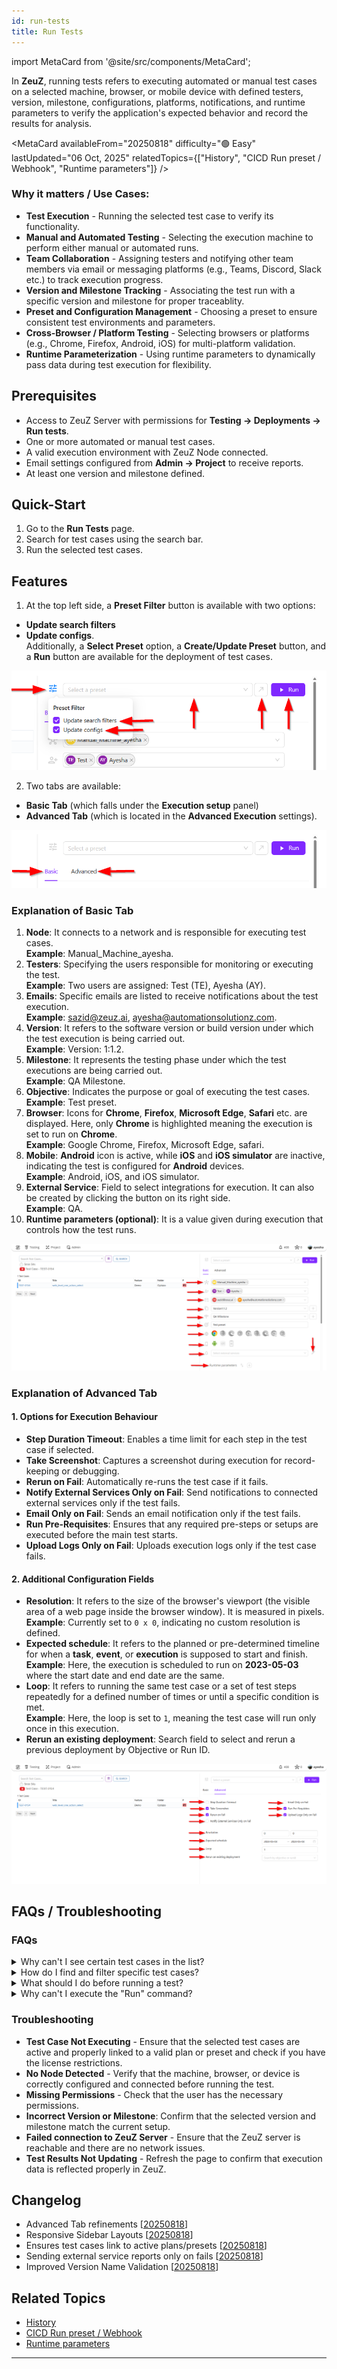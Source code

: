 ```yaml
---
id: run-tests
title: Run Tests
---
```


import MetaCard from '@site/src/components/MetaCard';

In **ZeuZ**, running tests refers to executing automated or manual test cases on a selected machine, browser, or mobile device with defined testers, version, milestone, configurations, platforms, notifications, and runtime parameters to verify the application's expected behavior and record the results for analysis.

<MetaCard
  availableFrom="20250818"
  difficulty="🟢 Easy"
  lastUpdated="06 Oct, 2025"
  relatedTopics={["History", "CICD Run preset / Webhook", "Runtime parameters"]}
/>

### Why it matters / Use Cases:

* **Test Execution** - Running the selected test case to verify its functionality.
* **Manual and Automated Testing** - Selecting the execution machine to perform either manual or automated runs.
* **Team Collaboration** - Assigning testers and notifying other team members via email or messaging platforms (e.g., Teams, Discord, Slack etc.) to track execution progress.
* **Version and Milestone Tracking** - Associating the test run with a specific version and milestone for proper traceablity.
* **Preset and Configuration Management** - Choosing a preset to ensure consistent test environments and parameters.
* **Cross-Browser / Platform Testing** - Selecting browsers or platforms (e.g., Chrome, Firefox, Android, iOS) for multi-platform validation.
* **Runtime Parameterization** - Using runtime parameters to dynamically pass data during test execution for flexibility.

## Prerequisites
- Access to ZeuZ Server with permissions for **Testing → Deployments → Run tests**.
- One or more automated or manual test cases.
- A valid execution environment with ZeuZ Node connected.
- Email settings configured from **Admin → Project** to receive reports.
- At least one version and milestone defined.

## Quick-Start
1. Go to the **Run Tests** page.
2. Search for test cases using the search bar.
3. Run the selected test cases.

## Features

1. At the top left side, a **Preset Filter** button is available with two options:  
- **Update search filters**
- **Update configs**.  
Additionally, a **Select Preset** option, a **Create/Update Preset** button, and a **Run** button are available for the deployment of test cases.

![](/img/how-tos/run-tests/preset-filter.png)

2. Two tabs are available:  
- **Basic Tab** (which falls under the **Execution setup** panel)
- **Advanced Tab** (which is located in the **Advanced Execution** settings).

![](/img/how-tos/run-tests/basic-advanced.png)

### Explanation of Basic Tab

1. **Node**: It connects to a network and is responsible for executing test cases.  
   **Example**: Manual_Machine_ayesha.
2. **Testers**: Specifying the users responsible for monitoring or executing the test.  
   **Example**: Two users are assigned: Test (TE), Ayesha (AY).  
3. **Emails**: Specific emails are listed to receive notifications about the test execution.  
   **Example**: sazid@zeuz.ai, ayesha@automationsolutionz.com.  
4. **Version**: It refers to the software version or build version under which the test execution is being carried out.  
   **Example**: Version: 1:1.2.
5. **Milestone**: It represents the testing phase under which the test executions are being carried out.  
   **Example**: QA Milestone.
6. **Objective**: Indicates the purpose or goal of executing the test cases.  
   **Example**: Test preset.
7. **Browser**: Icons for **Chrome**, **Firefox**, **Microsoft Edge**, **Safari** etc. are displayed. Here, only **Chrome** is highlighted meaning the execution is set to run on **Chrome**.  
   **Example**: Google Chrome, Firefox, Microsoft Edge, safari.
8. **Mobile**: **Android** icon is active, while **iOS** and **iOS simulator** are inactive, indicating the test is configured for **Android** devices.  
   **Example**: Android, iOS, and iOS simulator.
9. **External Service**: Field to select integrations for execution. It can also be created by clicking the button on its right side.  
   **Example**: QA.
10. **Runtime parameters (optional)**: It is a value given during execution that controls how the test runs.  

![](/img/how-tos/run-tests/basic-tab.png)

### Explanation of Advanced Tab

#### 1. Options for Execution Behaviour

- **Step Duration Timeout**: Enables a time limit for each step in the test case if selected.
- **Take Screenshot**: Captures a screenshot during execution for record-keeping or debugging.
- **Rerun on Fail**: Automatically re-runs the test case if it fails.
- **Notify External Services Only on Fail**: Send notifications to connected external services only if the test fails.
- **Email Only on Fail**: Sends an email notification only if the test fails.
- **Run Pre-Requisites**: Ensures that any required pre-steps or setups are executed before the main test starts.
- **Upload Logs Only on Fail**: Uploads execution logs only if the test case fails.

#### 2. Additional Configuration Fields

- **Resolution**: It refers to the size of the browser's viewport (the visible area of a web page inside the browser window). It is measured in pixels.  
  **Example**: Currently set to `0 x 0`, indicating no custom resolution is defined.
- **Expected schedule**: It refers to the planned or pre-determined timeline for when a **task**, **event**, or **execution** is supposed to start and finish.  
  **Example**: Here, the execution is scheduled to run on **2023-05-03** where the start date and end date are the same.
- **Loop**: It refers to running the same test case or a set of test steps repeatedly for a defined number of times or until a specific condition is met.  
  **Example**: Here, the loop is set to `1`, meaning the test case will run only once in this execution.
- **Rerun an existing deployment**: Search field to select and rerun a previous deployment by Objective or Run ID.

![](/img/how-tos/run-tests/advanced-section.png)

## FAQs / Troubleshooting
### FAQs

<details>
<summary>Why can't I see certain test cases in the list?</summary>

Your user account likely lacks permission to view the specific folders or features where those test cases are located.

</details>

<details>
<summary>How do I find and filter specific test cases?</summary>

Use the "Search Test Cases..." field at the top to search by Test case ID, title, or feature.

</details>

<details>
<summary>What should I do before running a test?</summary>

Ensure you have selected the correct node, testers, emails, groups, browser, mobile, version, milestone, and test preset from the respective dropdown menus.

</details>

<details>
<summary>Why can't I execute the "Run" command?</summary>

Verify that all required fields are populated: Node, Testers, Emails, Browser, Mobile, Version, Milestone, and Test Preset must be selected.

</details>

### Troubleshooting

- **Test Case Not Executing** - Ensure that the selected test cases are active and properly linked to a valid plan or preset and check if you have the license restrictions.
- **No Node Detected** - Verify that the machine, browser, or device is correctly configured and connected before running the test.
- **Missing Permissions** - Check that the user has the necessary permissions.
- **Incorrect Version or Milestone**: Confirm that the selected version and milestone match the current setup.
- **Failed connection to ZeuZ Server** - Ensure that the ZeuZ server is reachable and there are no network issues.
- **Test Results Not Updating** - Refresh the page to confirm that execution data is reflected properly in ZeuZ.

## Changelog

- Advanced Tab refinements [[20250818](/blog/zeuz-platform-20250818/)]
- Responsive Sidebar Layouts [[20250818](/blog/zeuz-platform-20250818/)]
- Ensures test cases link to active plans/presets [[20250818](/blog/zeuz-platform-20250818/)]
- Sending external service reports only on fails [[20250818](/blog/zeuz-platform-20250818/)]
- Improved Version Name Validation [[20250818](/blog/zeuz-platform-20250818/)]

## Related Topics

- [History](https://docs.zeuz.ai/docs/zeuz-server/testing/Deployments/history-page/)
- [CICD Run preset / Webhook](https://docs.zeuz.ai/docs/zeuz-server/testing/Deployments/ci-cd-run-preset-webhook/)
- [Runtime parameters](https://docs.zeuz.ai/docs/zeuz-server/testing/Deployments/runtime-parameters/)

---